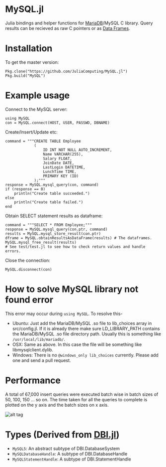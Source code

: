 MySQL.jl
======

Julia bindings and helper functions for [MariaDB](https://mariadb.org/)/MySQL C library. 
Query results can be recieved as raw C pointers or as [Data Frames](https://github.com/JuliaStats/DataFrames.jl).

# Installation

To get the master version:
```
Pkg.clone("https://github.com/JuliaComputing/MySQL.jl")
Pkg.build("MySQL")
```

# Example usage

Connect to the MySQL server:
```
using MySQL
con = MySQL.connect(HOST, USER, PASSWD, DBNAME)
```

Create/Insert/Update etc:
```
command = """CREATE TABLE Employee
             (
                 ID INT NOT NULL AUTO_INCREMENT,
                 Name VARCHAR(255),
                 Salary FLOAT,
                 JoinDate DATE,
                 LastLogin DATETIME,
                 LunchTime TIME,
                 PRIMARY KEY (ID)
             );"""
response = MySQL.mysql_query(con, command)
if (response == 0)
    println("Create table succeeded.")
else
    println("Create table failed.")
end
```

Obtain SELECT statement results as dataframe:
```
command = """SELECT * FROM Employee;"""
response = MySQL.mysql_query(con.ptr, command)
results = MySQL.mysql_store_result(con.ptr)
dframe = MySQL.obtainResultsAsDataFrame(results) # The dataframes.
MySQL.mysql_free_result(results)
# See test/test.jl to see how to check return values and handle errors.
```

Close the connection:
```
MySQL.disconnect(con)
```

# How to solve MySQL library not found error

This error may occur during `using MySQL`. To resolve this-
* Ubuntu: Just add the MariaDB/MySQL .so file to lib_choices array in src/config.jl. If it is already there 
make sure LD_LIBRARY_PATH contains the MariaDB/MySQL .so file directory path. Usually this is something like 
`/usr/local/lib/mariadb/`.
* OSX: Same as above. In this case the file will be something like libmysqlclient.dylib.
* Windows: There is no `@windows_only lib_choices` currently. Please add one and send a pull request.

# Performance

A total of 67,000 insert queries were executed batch wise in batch sizes of 50, 100, 150 ... so on.
 The time taken for all the queries to complete is plotted on the y axis and the batch sizes on x axis.

![alt tag](https://github.com/nkottary/nishanth.github.io/blob/master/plot.svg)

# Types (Derived from [DBI.jl](https://github.com/JuliaDB/DBI.jl))

* `MySQL5`: An abstract subtype of DBI.DatabaseSystem
* `MySQLDatabaseHandle`: A subtype of DBI.DatabaseHandle
* `MySQLStatementHandle`: A subtype of DBI.StatementHandle

